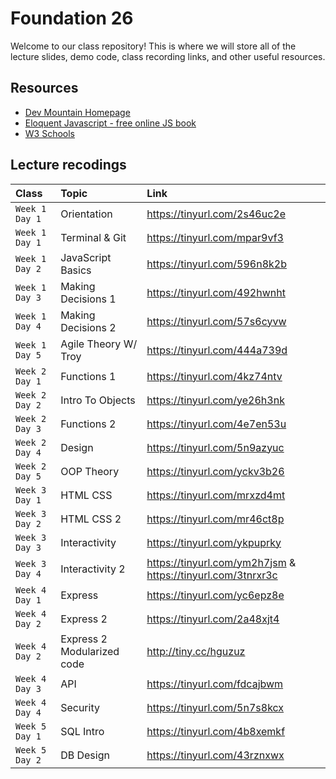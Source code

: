 
# Foundation 26

Welcome to our class repository! This is where we will store all of the lecture slides, demo code, class recording links, and other useful resources.


## Resources

 - [Dev Mountain Homepage](https://ed.devmountain.com/)
 - [Eloquent Javascript - free online JS book](https://eloquentjavascript.net/)
 - [W3 Schools](https://www.w3schools.com/js/default.asp)


## Lecture recodings


| Class | Topic     | Link                |
| :-------- | :------- | :------------------------- |
| `Week 1 Day 1` | Orientation | https://tinyurl.com/2s46uc2e |
| `Week 1 Day 1` | Terminal & Git | https://tinyurl.com/mpar9vf3 |
| `Week 1 Day 2` | JavaScript Basics | https://tinyurl.com/596n8k2b | 
| `Week 1 Day 3` | Making Decisions 1 | https://tinyurl.com/492hwnht | 
| `Week 1 Day 4` | Making Decisions 2 | https://tinyurl.com/57s6cyvw | 
| `Week 1 Day 5` | Agile Theory W/ Troy | https://tinyurl.com/444a739d |
| `Week 2 Day 1` | Functions 1 | https://tinyurl.com/4kz74ntv |
| `Week 2 Day 2` | Intro To Objects | https://tinyurl.com/ye26h3nk |
| `Week 2 Day 3` | Functions 2 | https://tinyurl.com/4e7en53u |
| `Week 2 Day 4` | Design | https://tinyurl.com/5n9azyuc | 
| `Week 2 Day 5` | OOP Theory | https://tinyurl.com/yckv3b26 |
| `Week 3 Day 1` | HTML CSS| https://tinyurl.com/mrxzd4mt |
| `Week 3 Day 2` | HTML CSS 2| https://tinyurl.com/mr46ct8p |https://tinyurl.com/ykpuprky
| `Week 3 Day 3` | Interactivity| https://tinyurl.com/ykpuprky |
| `Week 3 Day 4` | Interactivity 2| https://tinyurl.com/ym2h7jsm & https://tinyurl.com/3tnrxr3c | https://tinyurl.com/yc6epz8e
| `Week 4 Day 1` | Express | https://tinyurl.com/yc6epz8e |
| `Week 4 Day 2` | Express 2 | https://tinyurl.com/2a48xjt4 | 
| `Week 4 Day 2` | Express 2 Modularized code | http://tiny.cc/hguzuz |
| `Week 4 Day 3` | API | https://tinyurl.com/fdcajbwm |
| `Week 4 Day 4` | Security | https://tinyurl.com/5n7s8kcx |
| `Week 5 Day 1` | SQL Intro | https://tinyurl.com/4b8xemkf |
| `Week 5 Day 2` | DB Design | https://tinyurl.com/43rznxwx |




